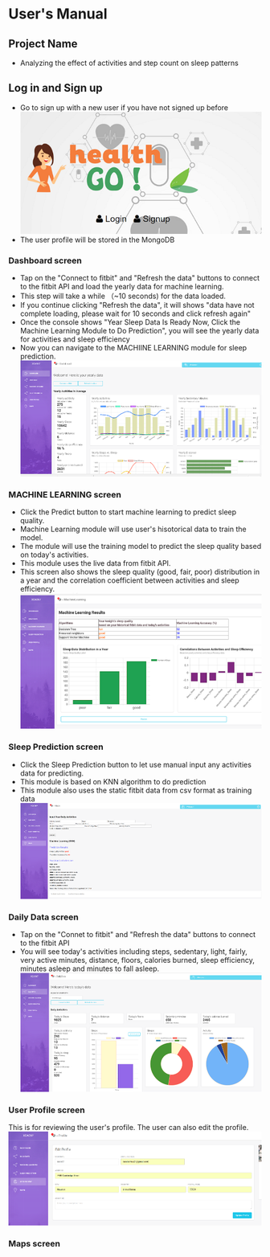 # User's Manual

## Project Name
* Analyzing the effect of activities and step count on sleep patterns

## Log in and Sign up
* Go to sign up with a new user if you have not signed up before
![loginPage](./pictures/000.png)
* The user profile will be stored in the MongoDB

### Dashboard screen
* Tap on the "Connect to fitbit" and "Refresh the data" buttons to connect to the fitbit API and load the yearly data for machine learning. 
* This step will take a while （~10 seconds) for the data loaded. 
* If you continue clicking "Refresh the data", it will shows "data have not complete loading, please wait for 10 seconds and click refresh again"
* Once the console shows "Year Sleep Data Is Ready Now, Click the Machine Learning Module to Do Prediction", you will see the yearly data for activities and sleep efficiency
* Now you can navigate to the MACHIINE LEARNING module for sleep prediction.
 ![loginPage](./pictures/Dashboard.PNG?raw=true)
### MACHINE LEARNING screen
* Click the Predict button to start machine learning to predict sleep quality.
* Machine Learning module will use user's hisotorical data to train the model.
* The module will use the training model to predict the sleep quality based on today's activities.
* This module uses the live data from fitbit API.
* This screen also shows the sleep quality (good, fair, poor) distribution in a year and the correlation coefficient between activities and sleep efficiency.
 ![MachineLearning](./pictures/MachineLearning.PNG?raw=true)
### Sleep Prediction screen
* Click the Sleep Prediction button to let use manual input any activities data for predicting.
* This module is based on KNN algorithm to do prediction
* This module also uses the static fitbit data from csv format as training data
 ![Prediction](./pictures/Prediction.PNG?raw=true)
### Daily Data screen
* Tap on the "Connet to fitbit" and "Refresh the data" buttons to connect to the fitbit API 
* You will see today's activities including steps, sedentary, light, fairly, very active minutes, distance, floors,  calories burned, sleep efficiency, minutes asleep and minutes to fall asleep.
 ![DailyData](./pictures/DailyData.PNG?raw=true)
### User Profile screen
This is for reviewing the user's profile. The user can also edit the profile.
 ![profile](./pictures/profile.PNG?raw=true)
### Maps screen


